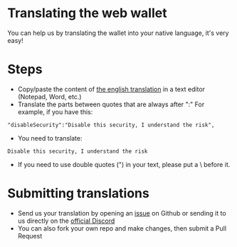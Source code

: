 # Translating the web wallet 
You can help us by translating the wallet into your native language, it's very easy!

# Steps
- Copy/paste the content of [the english translation](src/translations/en.json) in a text editor (Notepad, Word, etc.)
- Translate the parts between quotes that are always after ":"
For example, if you have this: 
```
"disableSecurity":"Disable this security, I understand the risk",
```
- You need to translate: 
```
Disable this security, I understand the risk
```
- If you need to use double quotes (") in your text, please put a \ before it.

# Submitting translations
- Send us your translation by opening an [issue](https://github.com/kryptokrona/kryptokrona-web-wallet/issues) on Github or sending it to us directly on the [official Discord](https://chat.kryptokrona.se)
- You can also fork your own repo and make changes, then submit a Pull Request